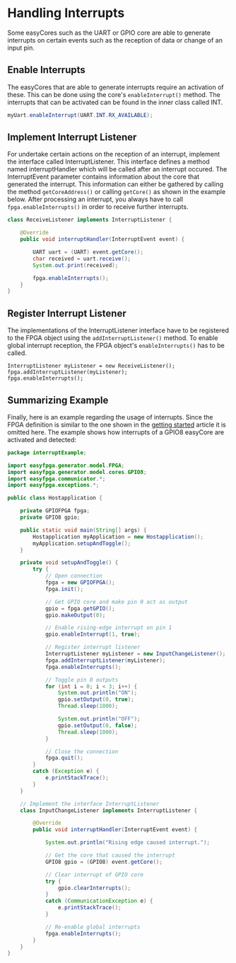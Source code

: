 # Handling Interrupts

Some easyCores such as the UART or GPIO core are able to generate interrupts on certain events such as the reception of data or change of an input pin.


## Enable Interrupts
The easyCores that are able to generate interrupts require an activation of these. This can be done using the core's `enableInterrupt()` method. The interrupts that can be activated can be found in the inner class called INT.

```java
myUart.enableInterrupt(UART.INT.RX_AVAILABLE);
```


## Implement Interrupt Listener
For undertake certain actions on the reception of an interrupt, implement the interface called InterruptListener. This interface defines a method named interruptHandler which will be called after an interrupt occured. The InterruptEvent parameter contains information about the core that generated the interrupt. This information can either be gathered by calling the method `getCoreAddress()` or calling `getCore()` as shown in the example below. After processing an interrupt, you always have to call `fpga.enableInterrupts()` in order to receive further interrupts.

```java
class ReceiveListener implements InterruptListener {

    @Override
    public void interruptHandler(InterruptEvent event) {

        UART uart = (UART) event.getCore();
        char received = uart.receive();
        System.out.print(received);

        fpga.enableInterrupts();
    }
}
```

## Register Interrupt Listener
The implementations of the InterruptListener interface have to be registered to the FPGA object using the `addInterruptListener()` method. To enable global interrupt reception, the FPGA object's `enableInterrupts()` has to be called.

```
InterruptListener myListener = new ReceiveListener();
fpga.addInterruptListener(myListener);
fpga.enableInterrupts();
```

## Summarizing Example
Finally, here is an example regarding the usage of interrupts. Since the FPGA definition is similar to the one shown in the [getting started](getting_started.md) article it is omitted here. The example shows how interrupts of a GPIO8 easyCore are activated and detected:

```java
package interruptExample;

import easyfpga.generator.model.FPGA;
import easyfpga.generator.model.cores.GPIO8;
import easyfpga.communicator.*;
import easyfpga.exceptions.*;

public class Hostapplication {

    private GPIOFPGA fpga;
    private GPIO8 gpio;

    public static void main(String[] args) {
        Hostapplication myApplication = new Hostapplication();
        myApplication.setupAndToggle();
    }

    private void setupAndToggle() {
        try {
            // Open connection
            fpga = new GPIOFPGA();
            fpga.init();

            // Get GPIO core and make pin 0 act as output
            gpio = fpga.getGPIO();
            gpio.makeOutput(0);

            // Enable rising-edge interrupt on pin 1
            gpio.enableInterrupt(1, true);

            // Register interrupt listener
            InterruptListener myListener = new InputChangeListener();
            fpga.addInterruptListener(myListener);
            fpga.enableInterrupts();

            // Toggle pin 0 outputs
            for (int i = 0; i < 3; i++) {
                System.out.println("ON");
                gpio.setOutput(0, true);
                Thread.sleep(1000);

                System.out.println("OFF");
                gpio.setOutput(0, false);
                Thread.sleep(1000);
            }

            // Close the connection
            fpga.quit();
        }
        catch (Exception e) {
            e.printStackTrace();
        }
    }

    // Implement the interface InterruptListener
    class InputChangeListener implements InterruptListener {

        @Override
        public void interruptHandler(InterruptEvent event) {

            System.out.println("Rising edge caused interrupt.");

            // Get the core that caused the interrupt
            GPIO8 gpio = (GPIO8) event.getCore();

            // Clear interrupt of GPIO core
            try {
                gpio.clearInterrupts();
            }
            catch (CommunicationException e) {
                e.printStackTrace();
            }

            // Re-enable global interrupts
            fpga.enableInterrupts();
        }
    }
}
```
